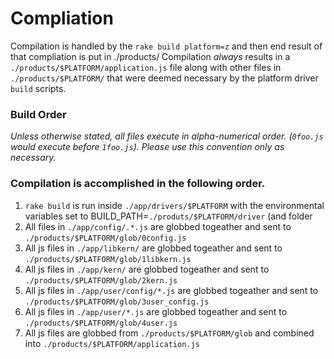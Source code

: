 # Compliation

Compilation is handled by the `rake build platform=z` and then end result of that compliation is put in ./products/
Compilation *always* results in a `./products/$PLATFORM/application.js` file along with other files in `./products/$PLATFORM/` that
were deemed necessary by the platform driver `build` scripts.

### Build Order
*Unless otherwise stated, all files execute in alpha-numerical order. (`0foo.js` would execute before `1foo.js`).  Please use this convention only
as necessary.*

### Compilation is accomplished in the following order.

 1. `rake build` is run inside `./app/drivers/$PLATFORM` with the environmental variables set to BUILD_PATH=`./produts/$PLATFORM/driver` (and folder
 2. All files in `./app/config/.*.js` are globbed togeather and sent to `./products/$PLATFORM/glob/0config.js`
 3. All js files in `./app/libkern/` are globbed togeather and sent to `./products/$PLATFORM/glob/1libkern.js`
 4. All js files in `./app/kern/` are globbed togeather and sent to `./products/$PLATFORM/glob/2kern.js`
 5. All js files in `./app/user/config/*.js` are globbed togeather and sent to `./products/$PLATFORM/glob/3user_config.js`
 6. All js files in `./app/user/*.js` are globbed togeather and sent to `./products/$PLATFORM/glob/4user.js`
 7. All js files are globbed from `./products/$PLATFORM/glob` and combined into `./products/$PLATFORM/application.js`
